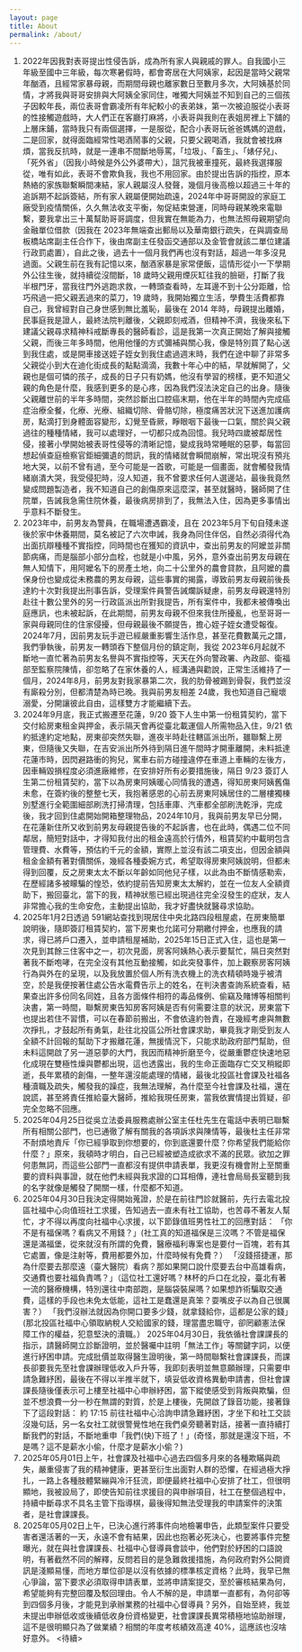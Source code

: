 ```yaml
---
layout: page
title: About
permalink: /about/
---
```

1. 2022年因我對表哥提出性侵告訴，成為所有家人與親戚的罪人。自我國小三年級至國中三年級，每次寒暑假時，都會寄居在大阿姨家，起因是當時父親常年酗酒，且經常家暴母親，而期間母親也離家數日至數月多次，大阿姨基於同情，才將我與哥哥安排與大阿姨全家同住，唯獨大阿姨並不知到自己的三個孩子因較年長，兩位表哥會霸凌所有年紀較小的表弟妹，第一次被迫服從小表哥的性接觸遊戲時，大人們正在客廳打麻將，小表哥與我則在表姐房裡上下舖的上層床鋪，當時我只有兩個選擇，一是服從，配合小表哥玩爸爸媽媽的遊戲，二是回家，就得面臨經常性喝酒鬧事的父親，只要父親喝酒，我就會被找麻煩，當我反抗時，就是一連串不間斷地辱罵，「垃圾」、「畜生」、「婊仔兒」、「死外省」（因我小時候是外公外婆帶大），詛咒我被車撞死，最終我選擇服從，唯有如此，表哥不會欺負我，我也不用回家。由於提出告訴的指控，原本熱絡的家族聯繫瞬間凍結，家人親屬沒人發聲，幾個月後高檢以超過三十年的追訴期不起訴簽結，所有家人親屬便開始疏遠，2024年中哥哥開設的家庭工廠受到疫情關係，久久無法收支平衡，匆促結束營運，同時母親某晚來電聯繫，要我拿出三十萬幫助哥哥調度，但我實在無能為力，也無法照母親期望向金融單位借款（因我在 2023年無端查出郵局以及華南銀行疏失，在與調查局板橋站席副主任合作下，後由席副主任發函交通部以及金管會就該二單位建議行政罰處置），自此之後，過去十一個月我們再也沒有對話，超過一年多沒見過面。父親生前在我有記憶以來，酗酒家暴是家常便飯，這情形從小一下學期外公往生後，就持續從沒間斷，18 歲時父親用煙灰缸往我的臉砸，打斷了我半根門牙，當我往門外逃跑求救，一轉頭查看時，左耳邊不到十公分距離，恰巧飛過一把父親丟過來的菜刀，19 歲時，我開始獨立生活，學費生活費都靠自己，我曾經對自己身世感到無比羞恥，最後在 2014 年時，母親提出離婚，民事庭我是證人，最終法院判離後，父親即刻戒酒，但精神不濟，我後來私下建議父親尋求精神科戒斷專長的醫師看診，這是我第一次真正開始了解與接觸父親，而後三年多時間，他用他懂的方式彌補與關心我，像是特別買了點心送到我住處，或是開車接送姪子姪女到我住處過週末時，我們在途中聊了非常多父親從小到大在迪化街成長的點點滴滴，我數十年心中的結，早就解開了，父親也是個可憐的孩子，成長的日子只有奶媽，他沒有學習的榜樣，更不知道父親的角色是什麼，我感到更多的是心疼，因為我們沒法決定自己的出身。隨後父親離世前的半年多時間，突然診斷出口腔癌末期，他在半年的時間內完成癌症治療全餐，化療、光療、組織切除、骨骼切除，極度痛苦狀況下送進加護病房，點滴打到身體面容變形，幻覺至昏厥，睜眼咽下最後一口氣，關於與父親過往的種種情緒，我可以處理好，一切都只成為回憶。我兒時四歲被鄰居性侵，接著小學開始被表哥性侵等的清晰記憶，變成我時常睡眠的惡夢，每當回想起偵查庭檢察官鉅細彌遺的問訊，我的情緒就會瞬間崩解，常出現沒有預兆地大哭，以前不曾有過，至今可能是一首歌，可能是一個畫面，就會觸發我情緒崩潰大哭，我受侵犯時，沒人知道，我不曾要求任何人選邊站，最後我竟然變成問題製造者，我不知道自己的創傷原來這麼深，甚至就醫時，醫師開了住院單，告誡我急需住院休養，最後病房排到了，我無法入住，因為更多事情出乎意料不斷發生。
2. 2023年中，前男友為警員，在職場遭遇霸凌，且在 2023年5月下旬自殘未遂後於家中休養期間，莫名被記了六次申誡，我身為同住伴侶，自然必須得代為出面抗辯種種不實指控，同時間也在獲知的資訊中，查出前男友的阿嬤並非關節病痛，而是腦部小部分血栓，也就是小中風，另外，意外查出前男友母親在無人知情下，用阿嬤名下的房產土地，向二十公里外的農會貸款，且阿嬤的農保身份也變成從未務農的男友母親，這些事實的揭露，導致前男友母親前後長達約十次對我提出刑事告訴，受理案件員警告誡爛訴疑慮，前男友母親還特別赴往十數公里外的另一行政區派出所對我提告，所有案件中，我都未被傳喚出庭應訊，也未被起訴，在此期間，前男友母親不但來我住所擾亂，也至哥哥一家與母親同住的住家侵擾，但母親最後不願提告，擔心姪子姪女遭受報復。2024年7月，因前男友玩手遊已經嚴重影響生活作息，甚至花費數萬元之譜，我們爭執後，前男友一轉頭吞下整個月份的鎮定劑，我從 2023年6月起就不斷地一直忙著為前男友名譽與不實指控等，天天在外向警政署、內政部、衛福部至監察院陳情，卻忽略了在家休養的人，經溝通與勸說，正常生活維持了一個月，2024年8月，前男友對我家暴第二次，我的肋骨被踢到骨裂，我們並沒有廝殺分別，但都清楚為時已晚。我與前男友相差 24歲，我也知道自己寵壞溺愛，分開讓彼此自由，這樣雙方才能繼續下去。
3. 2024年9月底，我正式搬遷至花蓮，9/20 簽下人生中第一份租賃契約，當下交付給房東租金與押金，表示隔天會再從臺北載運個人所需物品入住，9/21 依約抵達約定地點，房東卻突然失聯，進夜半時赴往轄區派出所，雖聯繫上房東，但隨後又失聯，在吉安派出所外待到隔日進午間時才開車離開，未料抵達花蓮市時，因閃避路衝的狗兒，駕車右前方碰撞違停在車道上車輛的左後方，因車輛毀損程度必須進廠維修，在安排好所有必要措施後，隔日 9/23 簽訂人生第二份租賃契約，當下以為房東阿姨暖心同情我的遭遇，得知房東阿姨舊傷未愈，在簽約後的整整七天，我抱著感恩的心前去房東阿姨居住的二層樓獨棟別墅進行全範圍細部刷洗打掃清理，包括車庫、汽車都全部刷洗乾淨，完成後，我才回到住處開始開箱整理物品，2024年10月，我與前男友早已分開，在花蓮新住所又收到前男友母親提告後的不起訴書，也在此時，偶遇二位不同鄰居，簡短對話中，才得知我付出的租金遠高於行情外，租賃契約中載明包含管理費、水費等，預估約千元的金額，實際上並沒有該二項支出，但因金額與租金金額有著對價關係，幾經各種委婉方式，希望取得房東阿姨說明，但都未得到回覆，反之房東太太不斷以年齡如同他兒子樣，以此為由不斷情感勒索，在歷經諸多被矇騙的惶恐，依約提前告知房東太太解約，並在一位友人全額資助下，搬回臺北，當下的我，精神狀態已經出現過往完全沒發生的症狀，友人非常擔心我的生命安危，主動提出協助，我才好盡快就醫尋求協助。
4. 2025年1月2日透過 591網站查找到現居住中央北路四段租屋處，在房東簡單說明後，隨即簽訂租賃契約，當下房東也允諾可分期繳付押金，也應我的請求，得已將戶口遷入，並申請租屋補助，2025年15日正式入住，這也是第一次見到其餘三住客中之一，初次見面，房客阿姨熱心表示要幫忙，隔日突然對著我不斷咆哮，在完全沒有其他互動接觸，如此突發事件，加上觀察房客阿姨行為與外在的呈現，以及我放置於個人所有洗衣機上的洗衣精頓時幾乎被清空，於是我便按著住處公告水電費告示上的姓名，在判決書查詢系統查看，結果查出許多份同名同姓，且各方面條件相符的毒品條例、偷竊及賭博等相關判決書，第一時間，聯繫房東告知房客阿姨是否有何需要注意的狀況，房東當下也提出若住不習慣，可以在春節前搬出，不會依違約咎責，在幾經考慮與無數次掙扎，才鼓起所有勇氣，赴往北投區公所社會課求助，畢竟我才剛受到友人全額不計回報的幫助下才搬離花蓮，無援情況下，只能求助政府部門幫助，但未料這開啟了另一道惡夢的大門，我因而精神折磨至今，從嚴重鬱症快速地惡化成現在雙極性燥與鬱都出現，這也透露出，我的生命正面臨存亡交叉稍縱即逝，長年累積的創傷，一整年還沒能處理的情緒，最後北投區社會課及社福各種瀆職及疏失，觸發我的躁症，我無法理解，為什麼至今社會課及社福，還在說謊，甚至將責任推給臺大醫師，推給我現任房東，當我依實情提出質疑，卻完全忽略不回應。
5. 2025年04月25日從吳立法委員服務處辦公室主任杜先生在電話中表明已聯繫所有相關公部門，也已通徹了解有關我的各項訴求與陳情等，最後杜主任非常不耐煩地責斥「你已經爭取到你想要的，你到底還要什麼？你希望我們能給你什麼？」原來，我頓時才明白，自己已經被塑造成欲求不滿的民眾。欲加之罪何患無詞，而這些公部門一直都沒有提供申請表單，我更沒有機會附上至關重要的資料與事證，就在他們未經與我求證的口耳相傳，連社會局局長室聽到我的名字就像是觸發了開關一樣，什麼都不知道。
6. 2025年04月30日我決定得開始蒐證，於是在前往門診就醫前，先行去電北投區社福中心向值班社工求援，告知過去一直未有社工協助，也苦尋不著友人幫忙，才不得以再度向社福中心求援，以下節錄值班男性社工的回應對話：
「你不是有福保嗎？看病又不用錢？」(社工真的知道福保是三洨嗎？不管是福保還是滿福堡，從來就沒有所謂的免費，醫療福利專案也是要付一百塊，若有其它處置，像是注射等，費用都要外加，什麼時候有免費？）
「沒錢搭捷運，那為什麼要去那麼遠（臺大醫院）看病？那如果開口說什麼要去台中高雄看病，交通費也要社福負責嗎？」（這位社工還好嗎？林杯的戶口在北投，臺北有著一流的醫療機構，特別還往中南部跑，是腦袋裝屎嗎？如果想詐術騙取交通費，這樣的手段也未免太低能，這社工是蠢還是真笨？耍嘴皮子以為自己很厲害？）
「我們沒辦法就因為你開口要多少錢，就拿錢給你，這都是公家的錢」(那北投區社福中心領取納稅人交給國家的錢，理當盡忠職守，卻罔顧憲法保障工作的權益，犯意堅決的瀆職。）
2025年04月30日，我依循社會課課長的指示，請醫師開立診斷證明，並於醫囑中註明「無法工作」等關鍵字詞，以便進行紓困申請。完成批價並取得醫生證明後，第一時間聯繫社會課課長，而課長卻要我先至社會課辦理低收入戶升等，我即刻表明並無意願辦理，只需要申請急難紓困，最後在不得以半推半就下，填妥低收資格異動申請書，但社會課課長隨後僅表示可上樓至社福中心申辦紓困，當下縱使感受到背叛與欺騙，但並不想浪費一分一秒在無謂的對質，於是上樓後，先開啟了錄音功能，接著錄下了這段對話：
約 17:15 前往社福中心洽詢申請急難紓困，才坐下和社工交談沒幾句話，另一名女社工就很警覺性地在我們桌旁聽著對話，接著一直持續打斷我們的對話，不斷地重申「我們(快)下班了！」(奇怪，那就是還沒下班，不是嗎？這不是薪水小偷，什麼才是薪水小偷？)
7. 2025年05月01日上午，社會課及社福中心過去四個多月來的各種欺瞞與疏失，嚴重侵害了我的精神健康，更甚至衍生出面對人群的恐懼，在經過極大掙扎，一路上各種肢體緊繃與冷汗狂流，即便最終社福中心安排了社工，但很明顯地，我被設局了，即使告知前往求援目的與申辦項目，社工在整個過程中，持續中斷尋求不具名主管下指導棋，最後得知無法受理我的申請案件的決策者，是社會課課長。
8. 2025年05月02日上午，已決心進行將事件向地檢署申告，此類型案件只要受害者還活著的一天，永遠不會有結果，因此也抱著必死決心，也要將事件完整曝光，就在與社會課課長、社福中心督導員會談中，他們對於紓困的口語說明，有著截然不同的解釋，反問若目的是急難救援措施，為何政府對外公開資訊是淺顯易懂，而地方單位卻是以沒有依據的標準核定資格？此時，我早已無心爭論，當下要求必須取得申請表單，並將申請案提交，至於審核結果為何，希望能夠有完整回覆及駁回理由。令人不解的是，申請單一直都有，為何卻等到四個多月後，才能見到承辦業務的社福中心督導員？另外，自始至終，我並未提出申辦低收或後續低收身份資格變更，社會課課長異常積極地協助辦理，這不是很明顯只為了做業績？相關的年度考核績效高達 40%，這應該也沒啥好意外。
<待續>
